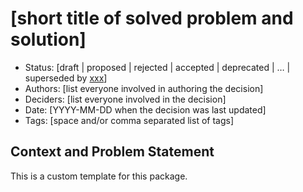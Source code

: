 # [short title of solved problem and solution]

- Status: [draft | proposed | rejected | accepted | deprecated | … | superseded by [xxx](yyyymmdd-xxx.md)]
- Authors: [list everyone involved in authoring the decision]
- Deciders: [list everyone involved in the decision]
- Date: [YYYY-MM-DD when the decision was last updated]
- Tags: [space and/or comma separated list of tags] <!-- optional -->

## Context and Problem Statement

This is a custom template for this package.
